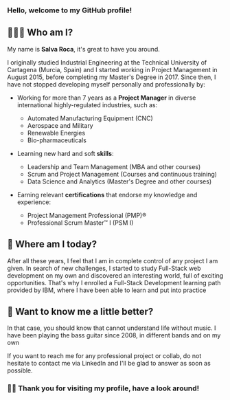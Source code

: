 ### Hello, welcome to my GitHub profile!

## 👨🏻‍💻 Who am I?

My name is **Salva Roca**, it's great to have you around.

I originally studied Industrial Engineering at the Technical University of Cartagena (Murcia, Spain) and I started working in Project Management in August 2015, before completing my Master's Degree in 2017. Since then, I have not stopped developing myself personally and professionally by:

* Working for more than 7 years as a **Project Manager** in diverse international highly-regulated industries, such as:
  - Automated Manufacturing Equipment (CNC)
  - Aerospace and Military
  - Renewable Energies
  - Bio-pharmaceuticals

* Learning new hard and soft **skills**:
  - Leadership and Team Management (MBA and other courses)
  - Scrum and Project Management (Courses and continuous training)
  - Data Science and Analytics (Master's Degree and other courses)
 
* Earning relevant **certifications** that endorse my knowledge and experience:
  - Project Management Professional (PMP)®
  - Professional Scrum Master™ I (PSM I)
  

## 🔭 Where am I today?

After all these years, I feel that I am in complete control of any project I am given. In search of new challenges, I started to study Full-Stack web development on my own and discovered an interesting world, full of exciting opportunities. That's why I enrolled a Full-Stack Development learning path provided by IBM, where I have been able to learn and put into practice 


## 💬 Want to know me a little better?

In that case, you should know that cannot understand life without music. I have been playing the bass guitar since 2008, in different bands and on my own

If you want to reach me for any professional project or collab, do not hesitate to contact me via LinkedIn and I'll be glad to answer as soon as possible.

### 🙏🏼 Thank you for visiting my profile, have a look around!

<!--
**SalvaRoca/SalvaRoca** is a ✨ _special_ ✨ repository because its `README.md` (this file) appears on your GitHub profile.

Here are some ideas to get you started:

- 🔭 I’m currently working on ...
- 🌱 I’m currently learning ...
- 👯 I’m looking to collaborate on ...
- 🤔 I’m looking for help with ...
- 💬 Ask me about ...
- 📫 How to reach me: ...
- 😄 Pronouns: ...
- ⚡ Fun fact: ...
-->
